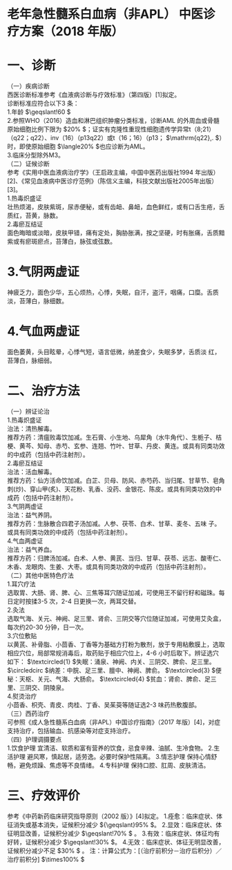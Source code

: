 # 老年急性髓系白血病（非APL） 中医诊疗方案（2018 年版）  
# 一、诊断  
（一）疾病诊断  
西医诊断标准参考《血液病诊断与疗效标准》（第四版）[1]拟定。  
诊断标准应符合以下3 条：  
1.年龄 $\geqslant\!60 $  
2.参照WHO（2016）造血和淋巴组织肿瘤分类标准，诊断AML 的外周血或骨髓原始细胞比例下限为 $20\% $；证实有克隆性重现性细胞遗传学异常t（8;21）（q22；q22）、inv（16）（p13q22）或t（16；16）（p13； $\mathrm{q22}\,. $）时，即使原始细胞 $\langle20\% $也应诊断为AML。  
3.临床分型除外M3。  
（二）证候诊断  
参考《实用中医血液病治疗学》（王启政主编，中国中医药出版社1994 年出版）[2]、《常见血液病中医诊疗范例》（陈信义主编，科技文献出版社2005年出版）[3]。  
1.热毒炽盛证  
壮热烦渴，皮肤紫斑，尿赤便秘，或有齿衄、鼻衄，血色鲜红，或有口舌生疮，舌质红，苔黄，脉数。  
2.毒瘀互结证  
面色晦暗或淡暗，皮肤甲错，痛有定处，胸胁胀满，按之坚硬，时有胀痛，舌质黯紫或有瘀斑瘀点，苔薄白，脉弦或弦数。  
# 3.气阴两虚证  
神疲乏力，面色少华，五心烦热，心悸，失眠，自汗，盗汗，咽痛，口糜。舌质淡，苔薄白，脉细数。  
# 4.气血两虚证  
面色萎黄，头目眩晕，心悸气短，语言低微，纳差食少，失眠多梦，舌质淡 红，苔薄白，脉细弱。  
# 二、治疗方法  
（一）辨证论治  
1.热毒炽盛证  
治法：清热解毒。  
推荐方药：清瘟败毒饮加减。生石膏、小生地、乌犀角（水牛角代）、生栀子、桔梗、黄芩、知母、赤芍、玄参、连翘、竹叶、甘草、丹皮、黄连。或具有同类功效的中成药（包括中药注射剂）。  
2.毒瘀互结证  
治法：活血解毒。  
推荐方药：仙方活命饮加减。白芷、贝母、防风、赤芍药、当归尾、甘草节、皂角刺(炒)、穿山甲(炙)、天花粉、乳香、没药、金银花、陈皮。或具有同类功效的中成药（包括中药注射剂）。  
3.气阴两虚证  
治法：益气养阴。  
推荐方药：生脉散合四君子汤加减。人参、茯苓、白术、甘草、麦冬、五味 子。或具有同类功效的中成药（包括中药注射剂）。  
4.气血两虚证  
治法：益气养血。  
推荐方药：归脾汤加减。白术、人参、黄芪、当归、甘草、茯苓、远志、酸枣仁、木香、龙眼肉、生姜、大枣。或具有同类功效的中成药（包括中药注射剂）。  
（二）其他中医特色疗法  
1.耳穴疗法  
选取胃、大肠、肾、脾、心、三焦等耳穴随证加减，可使用王不留行籽和磁珠。每日定时按揉3-5 次，2-4 日更换一次，两耳交替。  
2.灸法  
选取气海、关元、神阙、足三里、肾俞、三阴交等穴位随证加减，可使用艾灸盒，每次约20-30 分钟，日一次。  
3.穴位敷贴  
以黄芪、补骨脂、小茴香、丁香等为基础方打粉为散剂，放于专用粘敷膜上，选取相应穴位，局部常规消毒后，取药贴于相应穴位上，4-6 小时后取下。辨证选穴如下： $\textcircled{1} $失眠：涌泉、神阙、内关、三阴交、脾俞、足三里。 $\circledcirc $纳差：中脘、足三里、膻中、神阙、脾俞。 $\textcircled{3} $便秘：天枢、关元、气海、大肠俞。 $\textcircled{4} $贫血：肾俞、脾俞、足三里、三阴交、阴陵泉。  
4.熨烫治疗  
小茴香、枳壳、青皮、肉桂、丁香、吴茱萸等随证选2-3 味药热敷腹部。  
（三）西药治疗  
可参照《成人急性髓系白血病（非APL）中国诊疗指南》（2017 年版）[4]，对症支持治疗，包括输血、抗感染等对症支持治疗。  
（四）护理调摄要点  
1.饮食护理 宜清洁、软质和富有营养的饮食，忌食辛辣、油腻、生冷食物。 2.生活护理 避风寒，慎起居，适劳逸。必要时保护性隔离。 3.情志护理 保持心情舒畅，避免烦躁、焦虑等不良情绪。 4.专科护理 保持口腔、肛周、皮肤清洁。  
# 三、疗效评价  
参考《中药新药临床研究指导原则（2002 版）》[4]拟定。 
1.痊愈：临床症状、体征消失或基本消失，证候积分减少 ${\geqslant}95\% $。 
2.显效：临床症状、体征明显改善，证候积分减少 $\geqslant\!70\% $ 。 
 3.有效：临床症状、体征均有好转，证候积分减少 $\geqslant\!30\% $。 
4.无效：临床症状、体征无明显改善，证候积分减少不足 $30\% $ 。  注：计算公式为：[（治疗前积分－治疗后积分）／治疗前积分] $\times100\% $